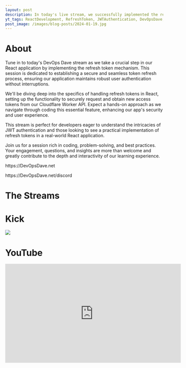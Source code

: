 ```yaml
---
layout: post
description: In today's live stream, we successfully implemented the refresh token mechanism in our React application, focusing on secure and efficient user session management. We delved into coding the process of obtaining new access tokens, ensuring continuous and secure user authentication in our full-stack application.
yt_tags: ReactDevelopment, RefreshToken, JWTAuthentication, DevOpsDave, FullStackDevelopment, SecureCoding, CodingLive, WebSecurity, CloudflareAPI, TechStream
post_image: /images/blog-posts/2024-01-19.jpg
---
```


<div class="content-wrapper">
    <h1>About</h1>
    <p class="top-margin-blog-post">
        Tune in to today's DevOps Dave stream as we take a crucial step in our React application by implementing the refresh token mechanism. This session is dedicated to establishing a secure and seamless token refresh process, ensuring our application maintains robust user authentication without interruptions.
    </p>
    <p class="top-margin-blog-post">
        We'll be diving deep into the specifics of handling refresh tokens in React, setting up the functionality to securely request and obtain new access tokens from our Cloudflare Worker API. Expect a hands-on approach as we navigate through coding this essential feature, enhancing our app's security and user experience.
    </p>
    <p class="top-margin-blog-post">
        This stream is perfect for developers eager to understand the intricacies of JWT authentication and those looking to see a practical implementation of refresh tokens in a real-world React application.
    </p>
    <p class="top-margin-blog-post">
        Join us for a session rich in coding, problem-solving, and best practices. Your engagement, questions, and insights are more than welcome and greatly contribute to the depth and interactivity of our learning experience.
    </p>
    <p class="top-margin-blog-post">
        https://DevOpsDave.net
    </p>
    <p class="top-margin-blog-post">
        https://DevOpsDave.net/discord
    </p>
</div>
<div class="content-wrapper">
    <h1>The Streams</h1>
    <div class="embed-wrapper">
        <div class="embed-title"><h1>Kick</h1></div>
        <div class="embed">
            <a href="https://kick.com/video/32166377-7e5d-4951-a9b1-b33cee6ed99b" target="_blank">
                <img src="https://images.kick.com/video_thumbnails/QXi6QSVtOH5v/vqyAPMUR7A68/360.webp">
            </a>
        </div>
    </div>
    <div class="embed-wrapper">
        <div class="embed-title"><h1>YouTube</h1></div>
        <div class="embed">
            <iframe width="560" height="315" src="https://www.youtube.com/embed/yOFc5XQzTdE?si=TJyK9iwplfnV38hn&amp;start=152" title="YouTube video player" frameborder="0" allow="accelerometer; autoplay; clipboard-write; encrypted-media; gyroscope; picture-in-picture; web-share" allowfullscreen></iframe>
        </div>
    </div>
</div>
